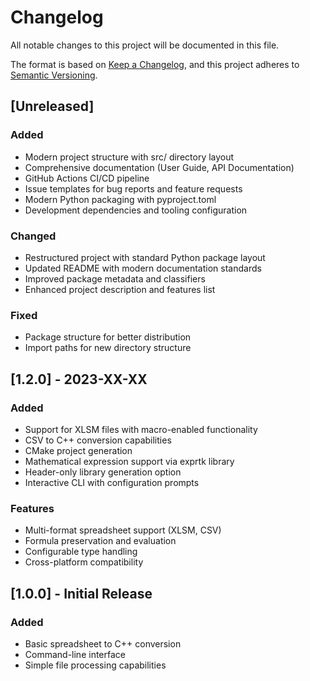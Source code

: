 # Changelog

All notable changes to this project will be documented in this file.

The format is based on [Keep a Changelog](https://keepachangelog.com/en/1.0.0/),
and this project adheres to [Semantic Versioning](https://semver.org/spec/v2.0.0.html).

## [Unreleased]

### Added
- Modern project structure with src/ directory layout
- Comprehensive documentation (User Guide, API Documentation)
- GitHub Actions CI/CD pipeline
- Issue templates for bug reports and feature requests
- Modern Python packaging with pyproject.toml
- Development dependencies and tooling configuration

### Changed
- Restructured project with standard Python package layout
- Updated README with modern documentation standards
- Improved package metadata and classifiers
- Enhanced project description and features list

### Fixed
- Package structure for better distribution
- Import paths for new directory structure

## [1.2.0] - 2023-XX-XX

### Added
- Support for XLSM files with macro-enabled functionality
- CSV to C++ conversion capabilities
- CMake project generation
- Mathematical expression support via exprtk library
- Header-only library generation option
- Interactive CLI with configuration prompts

### Features
- Multi-format spreadsheet support (XLSM, CSV)
- Formula preservation and evaluation
- Configurable type handling
- Cross-platform compatibility

## [1.0.0] - Initial Release

### Added
- Basic spreadsheet to C++ conversion
- Command-line interface
- Simple file processing capabilities
